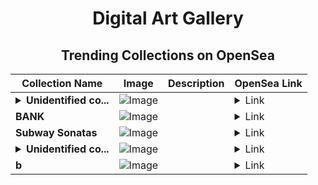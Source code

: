 <div align="center">

# Digital Art Gallery

## Trending Collections on OpenSea

| Collection Name                       | Image                                                                                     | Description                       | OpenSea Link                                                                                          |
|---------------------------------------|-------------------------------------------------------------------------------------------|-----------------------------------|--------------------------------------------------------------------------------------------------------|
| **<details><summary>Unidentified co...</summary>Unidentified contract b01db524-ab5f-4eb7-bfc2-f4f4f89e61d5</details>** | ![Image](https://i.seadn.io/s/raw/files/e9acf51ddce687ccf33c485e916aec1b.jpg?w=500&auto=format?w=200&auto=format) |  | <details><summary>Link</summary>[Unidentified contract b01db524-ab5f-4eb7-bfc2-f4f4f89e61d5](https://opensea.io/collection/unidentified-contract-b01db524-ab5f-4eb7-bfc2-f4f4)</details> |
| **BANK** | ![Image](https://i.seadn.io/s/raw/files/26e4d1e6df3484797b67019fdb886611.jpg?w=500&auto=format?w=200&auto=format) |  | <details><summary>Link</summary>[BANK](https://opensea.io/collection/bank-86)</details> |
| **Subway Sonatas** | ![Image](https://i.seadn.io/s/raw/files/ab95a4785be49066d21d08114fea5be2.png?w=500&auto=format?w=200&auto=format) |  | <details><summary>Link</summary>[Subway Sonatas](https://opensea.io/collection/subway-sonatas-1)</details> |
| **<details><summary>Unidentified co...</summary>Unidentified contract ed045f6c-3533-4e3e-ab2b-42ddb2b7b04c</details>** | ![Image](https://i.seadn.io/s/raw/files/e9acf51ddce687ccf33c485e916aec1b.jpg?w=500&auto=format?w=200&auto=format) |  | <details><summary>Link</summary>[Unidentified contract ed045f6c-3533-4e3e-ab2b-42ddb2b7b04c](https://opensea.io/collection/unidentified-contract-ed045f6c-3533-4e3e-ab2b-42dd)</details> |
| **b** | ![Image](https://i.seadn.io/s/raw/files/c17defe12e0ea1cd603439d3e196338f.jpg?w=500&auto=format?w=200&auto=format) |  | <details><summary>Link</summary>[b](https://opensea.io/collection/b-16900)</details> |

</div>